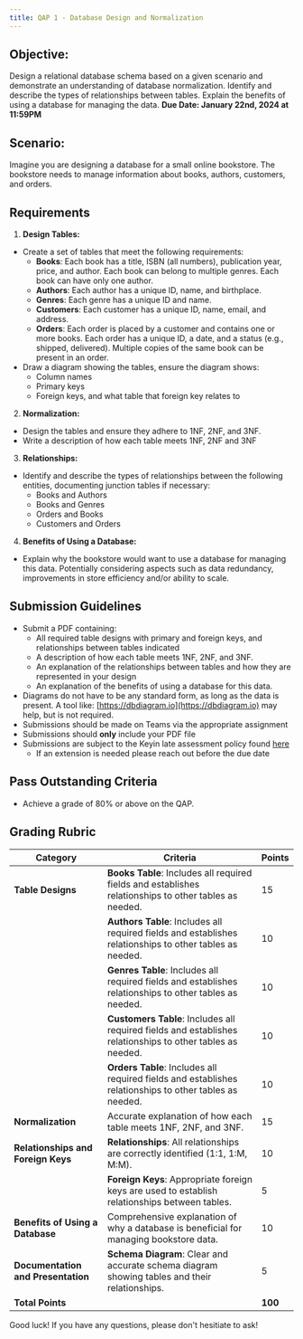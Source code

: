 ```yaml
---
title: QAP 1 - Database Design and Normalization
---
```


## Objective:
Design a relational database schema based on a given scenario and demonstrate an understanding of database normalization. Identify and describe the types of relationships between tables. Explain the benefits of using a database for managing the data.
**Due Date: January 22nd, 2024 at 11:59PM**

## Scenario:
Imagine you are designing a database for a small online bookstore. The bookstore needs to manage information about books, authors, customers, and orders.

## Requirements
1. **Design Tables:**
- Create a set of tables that meet the following requirements:
  - **Books**: Each book has a title, ISBN (all numbers), publication year, price, and author. Each book can belong to multiple genres. Each book can have only one author.
  - **Authors**: Each author has a unique ID, name, and birthplace.
  - **Genres**: Each genre has a unique ID and name.
  - **Customers**: Each customer has a unique ID, name, email, and address.
  - **Orders**: Each order is placed by a customer and contains one or more books. Each order has a unique ID, a date, and a status (e.g., shipped, delivered). Multiple copies of the same book can be present in an order.
- Draw a diagram showing the tables, ensure the diagram shows:
  - Column names
  - Primary keys
  - Foreign keys, and what table that foreign key relates to

2. **Normalization:**
- Design the tables and ensure they adhere to 1NF, 2NF, and 3NF.
- Write a description of how each table meets 1NF, 2NF and 3NF

3. **Relationships:**
- Identify and describe the types of relationships between the following entities, documenting junction tables if necessary:
  - Books and Authors
  - Books and Genres
  - Orders and Books
  - Customers and Orders

4. **Benefits of Using a Database:**
- Explain why the bookstore would want to use a database for managing this data. Potentially considering aspects such as data redundancy, improvements in store efficiency and/or ability to scale.

## Submission Guidelines
- Submit a PDF containing:
  - All required table designs with primary and foreign keys, and relationships between tables indicated
  - A description of how each table meets 1NF, 2NF, and 3NF.
  - An explanation of the relationships between tables and how they are represented in your design
  - An explanation of the benefits of using a database for this data.
- Diagrams do not have to be any standard form, as long as the data is present.  A tool like: [https://dbdiagram.io](https://dbdiagram.io) may help, but is not required.
- Submissions should be made on Teams via the appropriate assignment
- Submissions should **only** include your PDF file
- Submissions are subject to the Keyin late assessment policy found [here](https://keyincollege289.sharepoint.com/:b:/s/DatabaseProgramming-SD14Jan.2025-Apr.2025/ERhPYAhTYw5LncPYJt1qjfABVmfRwDZvyAWrtZGZmzgjBA?e=vqGUKb)
  - If an extension is needed please reach out before the due date

## Pass Outstanding Criteria
- Achieve a grade of 80% or above on the QAP.

## Grading Rubric

| **Category**                       | **Criteria**                                                                                               | **Points** |
|------------------------------------|------------------------------------------------------------------------------------------------------------|------------|
| **Table Designs**                  | **Books Table**: Includes all required fields and establishes relationships to other tables as needed.     | 15         |
|                                    | **Authors Table**: Includes all required fields and establishes relationships to other tables as needed.   | 10         |
|                                    | **Genres Table**: Includes all required fields and establishes relationships to other tables as needed.    | 10         |
|                                    | **Customers Table**: Includes all required fields and establishes relationships to other tables as needed. | 10         |
|                                    | **Orders Table**: Includes all required fields and establishes relationships to other tables as needed.    | 10         |
| **Normalization**                  | Accurate explanation of how each table meets 1NF, 2NF, and 3NF.                                            | 15         |
| **Relationships and Foreign Keys** | **Relationships**: All relationships are correctly identified (1:1, 1:M, M:M).                             | 10         |
|                                    | **Foreign Keys**: Appropriate foreign keys are used to establish relationships between tables.             | 5          |
| **Benefits of Using a Database**   | Comprehensive explanation of why a database is beneficial for managing bookstore data.                     | 10         |
| **Documentation and Presentation** | **Schema Diagram**: Clear and accurate schema diagram showing tables and their relationships.              | 5          |
| **Total Points**                   |                                                                                                            | **100**    |

Good luck! If you have any questions, please don't hesitiate to ask!